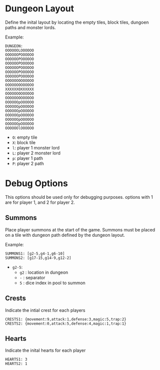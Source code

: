 # Dungeon Layout
Define the inital layout by locating the empty tiles, block tiles, dungoen paths and monster lords.

Example:
```
DUNGEON:
OOOOOOLOOOOOO
OOOOOOPOOOOOO
OOOOOOPOOOOOO
OOOOOOPOOOOOO
OOOOOOPOOOOOO
OOOOOOPOOOOOO
OOOOOOPOOOOOO
OOOOOOOOOOOOO
OOOOOOOOOOOOO
XXXXXXOXXXXXX
OOOOOOOOOOOOO
OOOOOOOOOOOOO
OOOOOOpOOOOOO
OOOOOOpOOOOOO
OOOOOOpOOOOOO
OOOOOOpOOOOOO
OOOOOOpOOOOOO
OOOOOOpOOOOOO
OOOOOOlOOOOOO
```
- `O`: empty tile
- `X`: block tile
- `l`: player 1 monster lord
- `L`: player 2 monster lord
- `p`: player 1 path
- `P`: player 2 path

# Debug Options
This options should be used only for debugging purposes. options with 1 are for player 1, and 2 for player 2.

## Summons
Place player summons at the start of the game. Summons must be placed on a tile with dungeon path defined by the dungeon layout.

Example:
```
SUMMONS1: [g2-5,g4-1,g6-10]
SUMMONS2: [g17-15,g14-9,g12-2]
```
- `g2-5`: 
    - `g2` : location in dungeon
    - `-` : separator
    - `5` : dice index in pool to summon

## Crests
Indicate the intial crest for each players
```
CRESTS1: {movement:9,attack:1,defense:3,magic:5,trap:2}
CRESTS2: {movement:0,attack:5,defense:4,magic:1,trap:1}
```

## Hearts
Indicate the inital hearts for each player
```
HEARTS1: 3
HEARTS2: 1
```
